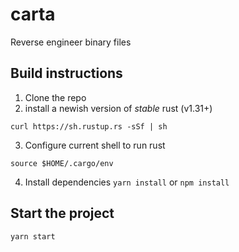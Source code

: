 # carta

Reverse engineer binary files

## Build instructions
1. Clone the repo
2. install a newish version of *stable* rust (v1.31+)
```
curl https://sh.rustup.rs -sSf | sh
```
3. Configure current shell to run rust
```
source $HOME/.cargo/env
```
4. Install dependencies
` yarn install ` or `npm install`


## Start the project
` yarn start `